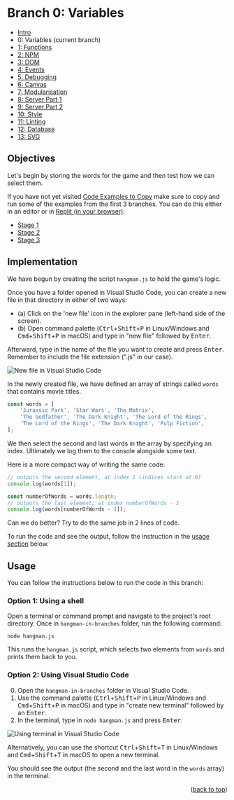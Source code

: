 <div id="top"></div>

<!-- BRANCH TITLE -->

# Branch 0: Variables

- [Intro](https://github.dev/manighahrmani/hangman-in-branches)
- 0: Variables (current branch)
- [1: Functions](https://github.com/portsoc/hangman-in-branches/tree/1)
- [2: NPM](https://github.com/portsoc/hangman-in-branches/tree/2)
- [3: DOM](https://github.com/portsoc/hangman-in-branches/tree/3)
- [4: Events](https://github.com/portsoc/hangman-in-branches/tree/4)
- [5: Debugging](https://github.com/portsoc/hangman-in-branches/tree/5)
- [6: Canvas](https://github.com/portsoc/hangman-in-branches/tree/6)
- [7: Modularisation](https://github.com/portsoc/hangman-in-branches/tree/7)
- [8: Server Part 1](https://github.com/portsoc/hangman-in-branches/tree/8)
- [9: Server Part 2](https://github.com/portsoc/hangman-in-branches/tree/9)
- [10: Style](https://github.com/portsoc/hangman-in-branches/tree/10)
- [11: Linting](https://github.com/portsoc/hangman-in-branches/tree/11)
- [12: Database](https://github.com/portsoc/hangman-in-branches/tree/12)
- [13: SVG](https://github.com/portsoc/hangman-in-branches/tree/13)

## Objectives

Let's begin by storing the words for the game and then test how we can select them.

If you have not yet visited
[Code Examples to Copy](https://portsoc.github.io/code-copy-examples/)
make sure to copy and run some of the examples from the first 3 branches.
You can do this either in an editor or in [Replit (in your browser)](https://replit.com/new/nodejs):

- [Stage 1](https://portsoc.github.io/code-copy-examples)
- [Stage 2](https://portsoc.github.io/code-copy-examples/stage-2)
- [Stage 3](https://portsoc.github.io/code-copy-examples/stage-3)

## Implementation

We have begun by creating the script `hangman.js` to hold the game's logic.

Once you have a folder opened in Visual Studio Code, you can create a new file in that directory in either of two ways:

- (a) Click on the 'new file' icon in the explorer pane (left-hand side of the screen).
- (b) Open command palette (<kbd>Ctrl</kbd>+<kbd>Shift</kbd>+<kbd>P</kbd> in Linux/Windows and <kbd>Cmd</kbd>+<kbd>Shift</kbd>+<kbd>P</kbd> in macOS) and type in "new file" followed by <kbd>Enter</kbd>.

Afterward, type in the name of the file you want to create and press <kbd>Enter</kbd>.
Remember to include the file extension (".js" in our case).

![New file in Visual Studio Code](https://i.imgur.com/n2zVcMU.png)

In the newly created file, we have defined an array of strings called `words` that contains movie titles.

```js
const words = [
    'Jurassic Park', 'Star Wars', 'The Matrix',
    'The Godfather', 'The Dark Knight', 'The Lord of the Rings',
    'The Lord of the Rings', 'The Dark Knight', 'Pulp Fiction',
];
```

We then select the second and last words in the array by specifying an index.
Ultimately we log them to the console alongside some text.

Here is a more compact way of writing the same code:

```js
// outputs the second element, at index 1 (indices start at 0)
console.log(words[1]);

const numberOfWords = words.length;
// outputs the last element, at index numberOfWords - 1
console.log(words[numberOfWords - 1]);
```

Can we do better? Try to do the same job in 2 lines of code.

To run the code and see the output, follow the instruction in the [usage section](#usage) below.

## Usage

You can follow the instructions below to run the code in this branch:

### Option 1: Using a shell

Open a terminal or command prompt and navigate to the project's root directory.
Once in `hangman-in-branches` folder, run the following command:

```
node hangman.js
```

This runs the `hangman.js` script, which selects two elements from `words` and prints them back to you.

### Option 2: Using Visual Studio Code

0. Open the `hangman-in-branches` folder in Visual Studio Code.
0. Use the command palette (<kbd>Ctrl</kbd>+<kbd>Shift</kbd>+<kbd>P</kbd> in Linux/Windows and <kbd>Cmd</kbd>+<kbd>Shift</kbd>+<kbd>P</kbd> in macOS) and type in "create new terminal" followed by an <kbd>Enter</kbd>.
0. In the terminal, type in `node hangman.js` and press <kbd>Enter</kbd>.

![Using terminal in Visual Studio Code](https://i.imgur.com/Dhng76K.png)

Alternatively, you can use the shortcut <kbd>Ctrl</kbd>+<kbd>Shift</kbd>+<kbd>T</kbd> in Linux/Windows and <kbd>Cmd</kbd>+<kbd>Shift</kbd>+<kbd>T</kbd> in macOS to open a new terminal.

You should see the output (the second and the last word in the `words` array) in the terminal.

<p align="right">(<a href="#top">back to top</a>)</p>
